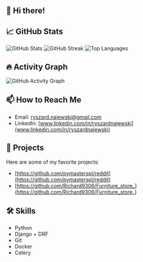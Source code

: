 ## 👋 Hi there!


## 📈 GitHub Stats
![GitHub Stats](https://github-readme-stats.vercel.app/api?username=Richard9306&show_icons=true&theme=github)
![GitHub Streak](https://streak-stats.demolab.com?user=Richard9306&theme=github)
![Top Languages](https://github-readme-stats.vercel.app/api/top-langs/?username=Richard9306&layout=compact&theme=github)

## 🔥 Activity Graph
![GitHub Activity Graph](https://github-readme-activity-graph.vercel.app/graph?username=Richard9306&theme=github)



## 📫 How to Reach Me
- Email: ryszard.najewski@gmail.com
- LinkedIn: [www.linkedin.com/in/ryszardnajewski](www.linkedin.com/in/ryszardnajewski)

## 🚀 Projects
Here are some of my favorite projects:
- [https://github.com/pymasterspl/reddit](https://github.com/pymasterspl/reddit)
- [https://github.com/Richard9306/Furniture_store_](https://github.com/Richard9306/Furniture_store_)

## 🛠️ Skills
- Python
- Django + DRF
- Git
- Docker
- Celery


